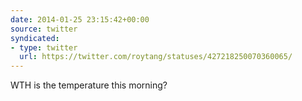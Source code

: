 ```yaml
---
date: 2014-01-25 23:15:42+00:00
source: twitter
syndicated:
- type: twitter
  url: https://twitter.com/roytang/statuses/427218250070360065/
---
```


WTH is the temperature this morning?